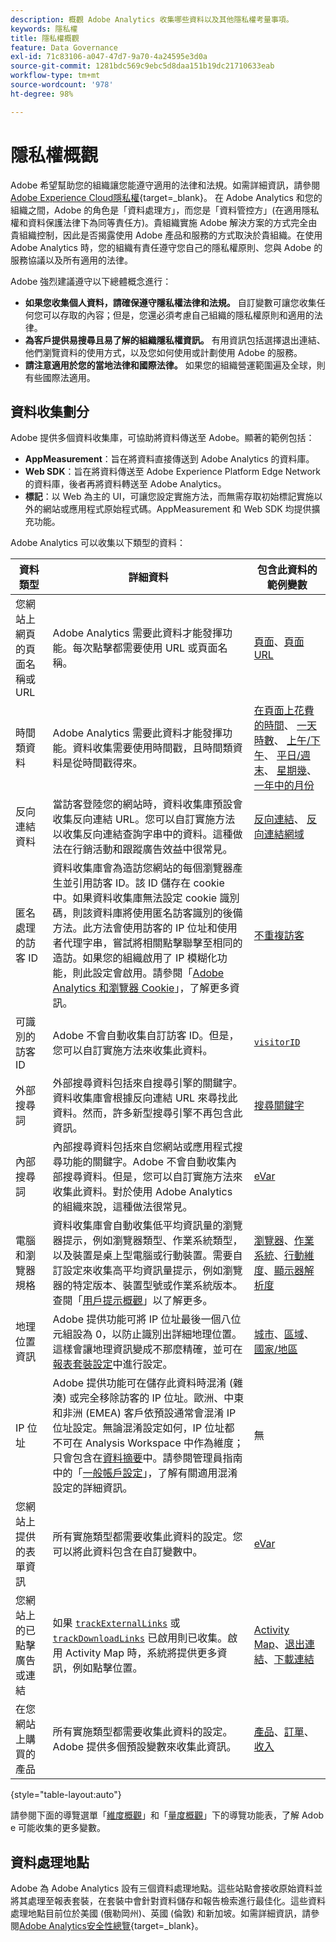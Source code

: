 ```yaml
---
description: 概觀 Adobe Analytics 收集哪些資料以及其他隱私權考量事項。
keywords: 隱私權
title: 隱私權概觀
feature: Data Governance
exl-id: 71c83106-a047-47d7-9a70-4a24595e3d0a
source-git-commit: 1281bdc569c9ebc5d8daa151b19dc21710633eab
workflow-type: tm+mt
source-wordcount: '978'
ht-degree: 98%

---
```


# 隱私權概觀

Adobe 希望幫助您的組織讓您能遵守適用的法律和法規。如需詳細資訊，請參閱[Adobe Experience Cloud隱私權](https://www.adobe.com/tw/privacy/experience-cloud.html){target=_blank}。 在 Adob&#x200B;&#x200B;e Analytics 和您的組織之間，Adobe 的角色是「資料處理方」，而您是「資料管控方」(在適用隱私權和資料保護法律下為同等責任方)。貴組織實施 Adobe 解決方案的方式完全由貴組織控制，因此是否揭露使用 Adobe 產品和服務的方式取決於貴組織。在使用 Adob&#x200B;&#x200B;e Analytics 時，您的組織有責任遵守您自己的隱私權原則、您與 Adob&#x200B;&#x200B;e 的服務協議以及所有適用的法律。

Adobe 強烈建議遵守以下總體概念進行：

* **如果您收集個人資料，請確保遵守隱私權法律和法規。** 自訂變數可讓您收集任何您可以存取的內容；但是，您還必須考慮自己組織的隱私權原則和適用的法律。
* **為客戶提供易搜尋且易了解的組織隱私權資訊。** 有用資訊包括選擇退出連結、他們瀏覽資料的使用方式，以及您如何使用或計劃使用 Adob&#x200B;&#x200B;e 的服務。
* **請注意適用於您的當地法律和國際法律。** 如果您的組織營運範圍遍及全球，則有些國際法適用。

## 資料收集劃分

Adobe 提供多個資料收集庫，可協助將資料傳送至 Adob&#x200B;&#x200B;e。顯著的範例包括：

* **AppMeasurement**：旨在將資料直接傳送到 Adob&#x200B;&#x200B;e Analytics 的資料庫。
* **Web SDK**：旨在將資料傳送至 Adobe Experience Platform Edge Network 的資料庫，後者再將資料轉送至 Adobe Analytics。
* **標記**：以 Web 為主的 UI，可讓您設定實施方法，而無需存取初始標記實施以外的網站或應用程式原始程式碼。AppMeasurement 和 Web SDK 均提供擴充功能。

Adobe Analytics 可以收集以下類型的資料：

| 資料類型 | 詳細資料 | 包含此資料的範例變數 |
| --- | --- | --- |
| 您網站上網頁的頁面名稱或 URL | Adobe Analytics 需要此資料才能發揮功能。每次點擊都需要使用 URL 或頁面名稱。 | [頁面](../components/dimensions/page.md)、[頁面 URL](../components/dimensions/page-url.md) |
| 時間類資料 | Adobe Analytics 需要此資料才能發揮功能。資料收集需要使用時間戳，且時間類資料是從時間戳得來。 | [在頁面上花費的時間](../components/dimensions/time-spent-on-page.md)、 [一天時數](../components/dimensions/hour-of-day.md)、 [上午/下午](../components/dimensions/am-pm.md)、 [平日/週末](../components/dimensions/weekday-weekend.md)、 [星期幾](../components/dimensions/day-of-week.md)、 [一年中的月份](../components/dimensions/month-of-year.md) |
| 反向連結資料 | 當訪客登陸您的網站時，資料收集庫預設會收集反向連結 URL。您可以自訂實施方法以收集反向連結查詢字串中的資料。這種做法在行銷活動和跟蹤廣告效益中很常見。 | [反向連結](../components/dimensions/referrer.md)、 [反向連結網域](../components/dimensions/referring-domain.md) |
| 匿名處理的訪客 ID | 資料收集庫會為造訪您網站的每個瀏覽器產生並引用訪客 ID。該 ID 儲存在 cookie 中。如果資料收集庫無法設定 cookie 識別碼，則該資料庫將使用匿名訪客識別的後備方法。此方法會使用訪客的 IP 位址和使用者代理字串，嘗試將相關點擊聯擊至相同的造訪。如果您的組織啟用了 IP 模糊化功能，則此設定會啟用。請參閱「[Adobe Analytics 和瀏覽器 Cookie](cookies/cookies.md)」，了解更多資訊。 | [不重複訪客](../components/metrics/unique-visitors.md) |
| 可識別的訪客 ID | Adobe 不會自動收集自訂訪客 ID。但是，您可以自訂實施方法來收集此資料。 | [`visitorID`](../implement/vars/config-vars/visitorid.md) |
| 外部搜尋詞 | 外部搜尋資料包括來自搜尋引擎的關鍵字。資料收集庫會根據反向連結 URL 來尋找此資料。然而，許多新型搜尋引擎不再包含此資訊。 | [搜尋關鍵字](../components/dimensions/search-keyword.md) |
| 內部搜尋詞 | 內部搜尋資料包括來自您網站或應用程式搜尋功能的關鍵字。Adobe 不會自動收集內部搜尋資料。但是，您可以自訂實施方法來收集此資料。對於使用 Adob&#x200B;&#x200B;e Analytics 的組織來說，這種做法很常見。 | [eVar](../components/dimensions/evar.md) |
| 電腦和瀏覽器規格 | 資料收集庫會自動收集低平均資訊量的瀏覽器提示，例如瀏覽器類型、作業系統類型，以及裝置是桌上型電腦或行動裝置。需要自訂設定來收集高平均資訊量提示，例如瀏覽器的特定版本、裝置型號或作業系統版本。查閱「[用戶提示概觀](client-hints.md)」以了解更多。 | [瀏覽器](../components/dimensions/browser.md)、[作業系統](../components/dimensions/operating-systems.md)、[行動維度](../components/dimensions/mobile-dimensions.md)、[顯示器解析度](../components/dimensions/monitor-resolution.md) |
| 地理位置資訊 | Adobe 提供功能可將 IP 位址最後一個八位元組設為 0，以防止識別出詳細地理位置。這樣會讓地理資訊變成不那麼精確，並可在[報表套裝設定](https://experienceleague.adobe.com/docs/analytics/admin/admin-tools/manage-report-suites/edit-report-suite/report-suite-general/general-acct-settings-admin.html)中進行設定。 | [城市](../components/dimensions/cities.md)、[區域](../components/dimensions/regions.md)、[國家/地區](../components/dimensions/countries.md) |
| IP 位址 | Adobe 提供功能可在儲存此資料時混淆 (雜湊) 或完全移除訪客的 IP 位址。歐洲、中東和非洲 (EMEA) 客戶依預設通常會混淆 IP 位址設定。無論混淆設定如何，IP 位址都不可在 Analysis Workspace 中作為維度；只會包含在[資料摘要](../export/analytics-data-feed/data-feed-overview.md)中。請參閱管理員指南中的「[一般帳戶設定](../admin/admin/c-manage-report-suites/c-edit-report-suites/general/general-acct-settings-admin.md)」，了解有關適用混淆設定的詳細資訊。 | 無 |
| 您網站上提供的表單資訊 | 所有實施類型都需要收集此資料的設定。您可以將此資料包含在自訂變數中。 | [eVar](../components/dimensions/evar.md) |
| 您網站上的已點擊廣告或連結 | 如果 [`trackExternalLinks`](../implement/vars/config-vars/trackexternallinks.md) 或 [`trackDownloadLinks`](../implement/vars/config-vars/trackdownloadlinks.md) 已啟用則已收集。啟用 Activity Map 時，系統將提供更多資訊，例如點擊位置。 | [Activity Map](../analyze/activity-map/overview.md)、[退出連結](../components/dimensions/exit-link.md)、[下載連結](../components/dimensions/download-link.md) |
| 在您網站上購買的產品 | 所有實施類型都需要收集此資料的設定。Adobe 提供多個預設變數來收集此資訊。 | [產品](../components/dimensions/product.md)、[訂單](../components/metrics/orders.md)、[收入](../components/metrics/revenue.md) |

{style="table-layout:auto"}

請參閱下面的導覽選單「[維度概觀](../components/dimensions/overview.md)」和「[量度概觀](../components/metrics/overview.md)」下的導覽功能表，了解 Adob&#x200B;&#x200B;e 可能收集的更多變數。

## 資料處理地點

Adobe 為 Adob&#x200B;&#x200B;e Analytics 設有三個資料處理地點。這些站點會接收原始資料並將其處理至報表套裝，在套裝中會針對資料儲存和報告檢索進行最佳化。這些資料處理地點目前位於美國 (俄勒岡州)、英國 (倫敦) 和新加坡。如需詳細資訊，請參閱[Adobe Analytics安全性總覽](https://www.adobe.com/tw/content/dam/cc/en/trust-center/ungated/whitepapers/experience-cloud/adb-analytics-security-wp.pdf){target=_blank}。
